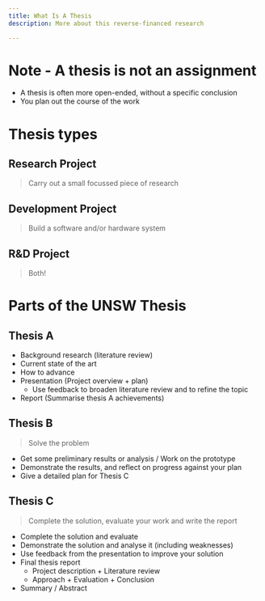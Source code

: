 ```yaml
---
title: What Is A Thesis
description: More about this reverse-financed research

---
```

# Note - A thesis is **not** an assignment

* A thesis is often more open-ended, without a specific conclusion
* You plan out the course of the work

# Thesis types

## Research Project

> Carry out a small focussed piece of research

## Development Project

> Build a software and/or hardware system

## R&D Project

> Both!

# Parts of the UNSW Thesis

## Thesis A

* Background research (literature review)
* Current state of the art
* How to advance
* Presentation (Project overview + plan)
  * Use feedback to broaden literature review and to refine the topic
* Report (Summarise thesis A achievements)

## Thesis B

> Solve the problem

* Get some preliminary results or analysis / Work on the prototype
* Demonstrate the results, and reflect on progress against your plan
* Give a detailed plan for Thesis C

## Thesis C

> Complete the solution, evaluate your work and write the report

* Complete the solution and evaluate
* Demonstrate the solution and analyse it (including weaknesses)
* Use feedback from the presentation to improve your solution
* Final thesis report
  * Project description + Literature review
  * Approach + Evaluation + Conclusion
* Summary / Abstract